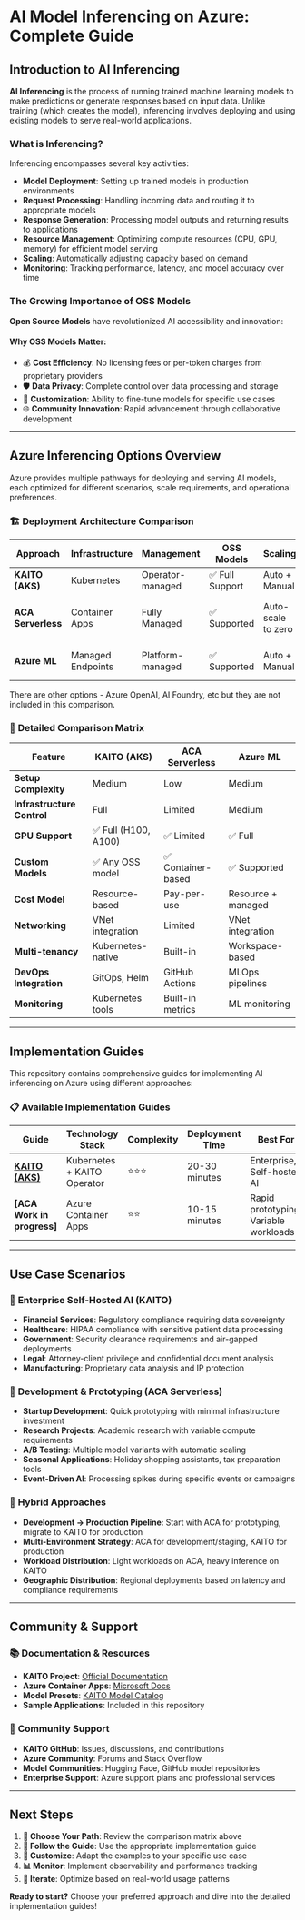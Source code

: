 # AI Model Inferencing on Azure: Complete Guide

## Introduction to AI Inferencing

**AI Inferencing** is the process of running trained machine learning models to make predictions or generate responses based on input data. Unlike training (which creates the model), inferencing involves deploying and using existing models to serve real-world applications.

### What is Inferencing?

Inferencing encompasses several key activities:
- **Model Deployment**: Setting up trained models in production environments
- **Request Processing**: Handling incoming data and routing it to appropriate models
- **Response Generation**: Processing model outputs and returning results to applications
- **Resource Management**: Optimizing compute resources (CPU, GPU, memory) for efficient model serving
- **Scaling**: Automatically adjusting capacity based on demand
- **Monitoring**: Tracking performance, latency, and model accuracy over time

### The Growing Importance of OSS Models

**Open Source Models** have revolutionized AI accessibility and innovation:

#### **Why OSS Models Matter:**
- 💰 **Cost Efficiency**: No licensing fees or per-token charges from proprietary providers
- 🛡️ **Data Privacy**: Complete control over data processing and storage
- 🔧 **Customization**: Ability to fine-tune models for specific use cases
- 🌐 **Community Innovation**: Rapid advancement through collaborative development





---

## Azure Inferencing Options Overview

Azure provides multiple pathways for deploying and serving AI models, each optimized for different scenarios, scale requirements, and operational preferences.

### 🏗️ **Deployment Architecture Comparison**

| Approach | Infrastructure | Management | OSS Models | Scaling | Best For |
|----------|---------------|------------|------------|---------|----------|
| **KAITO (AKS)** | Kubernetes | Operator-managed | ✅ Full Support | Auto + Manual | Enterprise, Self-hosted |
| **ACA Serverless** | Container Apps | Fully Managed | ✅ Supported | Auto-scale to zero | Rapid prototyping, Variable workloads |
| **Azure ML** | Managed Endpoints | Platform-managed | ✅ Supported | Auto + Manual | MLOps integration, Governance |


There are other options - Azure OpenAI, AI Foundry, etc but they are not included in this comparison.    

### 🎯 **Detailed Comparison Matrix**

| Feature | KAITO (AKS) | ACA Serverless | Azure ML |
|---------|-------------|----------------|----------|
| **Setup Complexity** | Medium | Low | Medium |
| **Infrastructure Control** | Full | Limited | Medium |
| **GPU Support** | ✅ Full (H100, A100) | ✅ Limited | ✅ Full |
| **Custom Models** | ✅ Any OSS model | ✅ Container-based | ✅ Supported |
| **Cost Model** | Resource-based | Pay-per-use | Resource + managed |
| **Networking** | VNet integration | Limited | VNet integration |
| **Multi-tenancy** | Kubernetes-native | Built-in | Workspace-based |
| **DevOps Integration** | GitOps, Helm | GitHub Actions | MLOps pipelines |
| **Monitoring** | Kubernetes tools | Built-in metrics | ML monitoring |

---

## Implementation Guides

This repository contains comprehensive guides for implementing AI inferencing on Azure using different approaches:

### 📋 **Available Implementation Guides**

| Guide | Technology Stack | Complexity | Deployment Time | Best For |
|-------|-----------------|------------|-----------------|----------|
| **[KAITO (AKS)](./aks-kaito.md)** | Kubernetes + KAITO Operator | ⭐⭐⭐ | 20-30 minutes | Enterprise, Self-hosted AI |
| **[ACA Work in progress]** | Azure Container Apps | ⭐⭐ | 10-15 minutes | Rapid prototyping, Variable workloads |

---

## Use Case Scenarios

### 🏢 **Enterprise Self-Hosted AI (KAITO)**
- **Financial Services**: Regulatory compliance requiring data sovereignty
- **Healthcare**: HIPAA compliance with sensitive patient data processing
- **Government**: Security clearance requirements and air-gapped deployments
- **Legal**: Attorney-client privilege and confidential document analysis
- **Manufacturing**: Proprietary data analysis and IP protection

### 🚀 **Development & Prototyping (ACA Serverless)**
- **Startup Development**: Quick prototyping with minimal infrastructure investment
- **Research Projects**: Academic research with variable compute requirements
- **A/B Testing**: Multiple model variants with automatic scaling
- **Seasonal Applications**: Holiday shopping assistants, tax preparation tools
- **Event-Driven AI**: Processing spikes during specific events or campaigns

### 🔄 **Hybrid Approaches**
- **Development → Production Pipeline**: Start with ACA for prototyping, migrate to KAITO for production
- **Multi-Environment Strategy**: ACA for development/staging, KAITO for production
- **Workload Distribution**: Light workloads on ACA, heavy inference on KAITO
- **Geographic Distribution**: Regional deployments based on latency and compliance requirements

---

## Community & Support

### 📚 **Documentation & Resources**
- **KAITO Project**: [Official Documentation](https://kaito-project.github.io/kaito/)
- **Azure Container Apps**: [Microsoft Docs](https://docs.microsoft.com/en-us/azure/container-apps/)
- **Model Presets**: [KAITO Model Catalog](https://github.com/kaito-project/kaito/tree/main/presets)
- **Sample Applications**: Included in this repository

### 🤝 **Community Support**
- **KAITO GitHub**: Issues, discussions, and contributions
- **Azure Community**: Forums and Stack Overflow
- **Model Communities**: Hugging Face, GitHub model repositories
- **Enterprise Support**: Azure support plans and professional services

---

## Next Steps

1. **📖 Choose Your Path**: Review the comparison matrix above
2. **🚀 Follow the Guide**: Use the appropriate implementation guide
3. **🔧 Customize**: Adapt the examples to your specific use case
4. **📊 Monitor**: Implement observability and performance tracking
5. **🔄 Iterate**: Optimize based on real-world usage patterns

**Ready to start?** Choose your preferred approach and dive into the detailed implementation guides!
